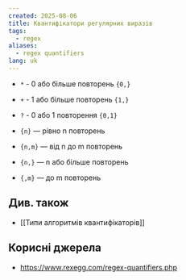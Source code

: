 ```yaml
---
created: 2025-08-06
title: Квантифікатори регулярних виразів
tags:
  - regex
aliases:
  - regex quantifiers
lang: uk
---
```


- `*` - 0 або більше повторень `{0,}`
- `+` - 1 або більше повторень `{1,}`
- `?` - 0 або 1 повторення `{0,1}`


- `{n}` — рівно n повторень
- `{n,m}` — від n до m повторень
- `{n,}` — n або більше повторень
- `{,m}` — до m повторень

## Див. також

- [[Типи алгоритмів квантифікаторів]]

## Корисні джерела

- https://www.rexegg.com/regex-quantifiers.php